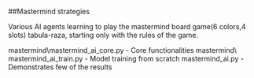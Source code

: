 ##Mastermind strategies

Various AI agents learning to play the mastermind board game(6 colors,4 slots) tabula-raza, starting only with the rules of the game. 

mastermind\mastermind_ai_core.py - Core functionalities 
mastermind\ mastermind_ai_train.py - Model training from scratch
mastermind_ai.py - Demonstrates few of the results 
 
